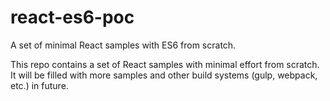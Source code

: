 # react-es6-poc
A set of minimal React samples with ES6 from scratch.

This repo contains a set of React samples with minimal effort from scratch. It will be filled with more samples and other build systems (gulp, webpack, etc.) in future.
